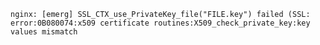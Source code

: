 <!-- layout:code post: 2039-02-26-ssl-certificate-issues_matching-certificates-and -->

```
nginx: [emerg] SSL_CTX_use_PrivateKey_file("FILE.key") failed (SSL: error:0B080074:x509 certificate routines:X509_check_private_key:key values mismatch
```
